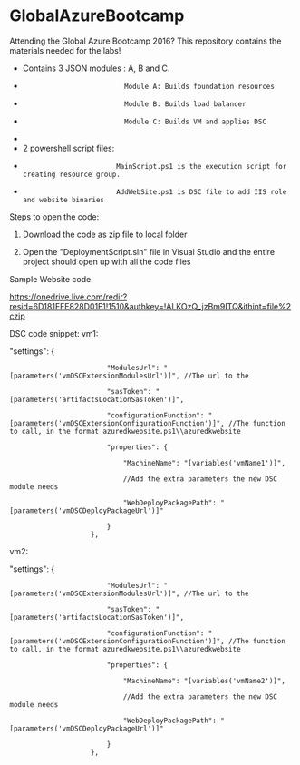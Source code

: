 # GlobalAzureBootcamp
Attending the Global Azure Bootcamp 2016? This repository contains the materials needed for the labs!

-  Contains 3 JSON modules : A, B and C.  
-                              Module A: Builds foundation resources
-                              Module B: Builds load balancer
-                              Module C: Builds VM and applies DSC
                    
-
-  2 powershell script files:
-                            MainScript.ps1 is the execution script for creating resource group.
-                            AddWebSite.ps1 is DSC file to add IIS role and website binaries


Steps to open the code:

1) Download the code as zip file to local folder

2) Open the "DeploymentScript.sln" file in Visual Studio and the entire project should open up with all the code files

Sample Website code:

https://onedrive.live.com/redir?resid=6D181FFE828D01F1!1510&authkey=!ALKOzQ_jzBm9ITQ&ithint=file%2czip

DSC code snippet:
vm1:

 "settings": {
 
                            "ModulesUrl": "[parameters('vmDSCExtensionModulesUrl')]", //The url to the
                            
                            "sasToken": "[parameters('artifactsLocationSasToken')]",
                            
                            "configurationFunction": "[parameters('vmDSCExtensionConfigurationFunction')]", //The function to call, in the format azuredkwebsite.ps1\\azuredkwebsite
                            
                            "properties": {
                            
                                "MachineName": "[variables('vmName1')]",
                                
                                //Add the extra parameters the new DSC module needs
                                
                                "WebDeployPackagePath": "[parameters('vmDSCDeployPackageUrl')]"
                              
                            }
                        },




vm2:

 "settings": {
 
                            "ModulesUrl": "[parameters('vmDSCExtensionModulesUrl')]", //The url to the
                            
                            "sasToken": "[parameters('artifactsLocationSasToken')]",
                            
                            "configurationFunction": "[parameters('vmDSCExtensionConfigurationFunction')]", //The function to call, in the format azuredkwebsite.ps1\\azuredkwebsite
                            
                            "properties": {
                            
                                "MachineName": "[variables('vmName2')]",
                                
                                //Add the extra parameters the new DSC module needs
                                
                                "WebDeployPackagePath": "[parameters('vmDSCDeployPackageUrl')]"
                               
                            }
                        },
                        
    



